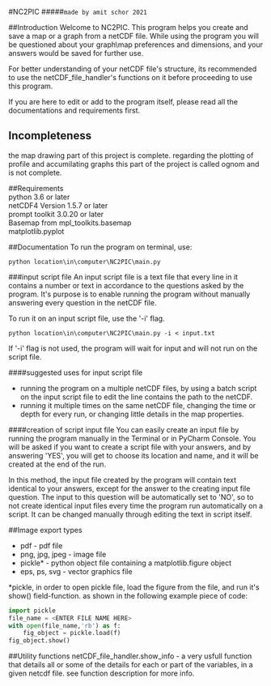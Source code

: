 #NC2PIC
#####`made by amit schor 2021`
     
##Introduction
Welcome to NC2PIC. This program helps you create and save a map or a graph from a netCDF file. While using 
the program you will be questioned about your graph\map preferences and dimensions, and your answers 
would be saved for further use.  

For better understanding of your netCDF file's structure, its recommended to use the netCDF_file_handler's
functions on it before proceeding to use this program.

If you are here to edit or add to the program itself, please read all the documentations and requirements first.

## Incompleteness
the map drawing part of this project is complete. 
regarding the plotting of profile and accumilating graphs this part of the project is called ognom and is not complete.

##Requirements  
python 3.6 or later  
netCDF4 Version 1.5.7 or later  
prompt toolkit 3.0.20 or later  
Basemap from mpl_toolkits.basemap  
matplotlib.pyplot

##Documentation
To run the program on terminal, use:
```
python location\in\computer\NC2PIC\main.py
```

###input script file
An input script file is a text file that every line in it contains a number 
or text in accordance to the questions asked by the program. It's purpose is to enable running
the program without manually answering every question in the netCDF file.  


To run it on an input script file, use the '-i' flag.
```
python location\in\computer\NC2PIC\main.py -i < input.txt
```
If '-i' flag is not used, the program will wait for input and
 will not run on the script file.  

####suggested uses for input script file
* running the program on a multiple netCDF files, 
by using a batch script on the input script file to edit the line contains the path to the netCDF.  
* running it multiple times on the same netCDF file, changing the time or depth for every run, 
or changing little details  in the map properties.

####creation of script input file
You can easily create an input file by running the program manually in the Terminal or in PyCharm Console.
You will be asked if you want to create a script file with your answers, and by answering 'YES', 
you will get to choose its location and name, and it will be created at the end of the run.
  
In this method, the input file created by the program will contain text identical to your 
answers, except for the answer to the creating input file question. The input to this question will be automatically set to 'NO', 
so to not create identical input files every time the program run automatically on a script. It can be changed manually through 
editing the text in script itself.

##Image export types
- pdf - pdf file
- png, jpg, jpeg - image file
- pickle* - python object file containing a matplotlib.figure object
- eps, ps, svg - vector graphics file

*pickle, in order to open pickle file, load the figure from the file, and run it's show() field-function. as shown in the following example piece of code:
```python
import pickle
file_name = <ENTER FILE NAME HERE>
with open(file_name,'rb') as f:
    fig_object = pickle.load(f)
fig_object.show()
```

##Utility functions
netCDF_file_handler.show_info - a very usfull function that details all or some of the details for each or part of the variables, in a given netcdf file. see function description for more info.